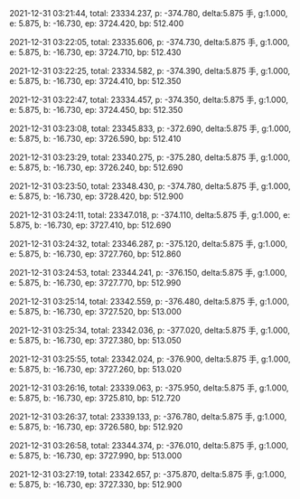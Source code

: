 2021-12-31 03:21:44, total: 23334.237, p: -374.780, delta:5.875 手, g:1.000, e: 5.875, b: -16.730, ep: 3724.420, bp: 512.400

2021-12-31 03:22:05, total: 23335.606, p: -374.730, delta:5.875 手, g:1.000, e: 5.875, b: -16.730, ep: 3724.710, bp: 512.430

2021-12-31 03:22:25, total: 23334.582, p: -374.390, delta:5.875 手, g:1.000, e: 5.875, b: -16.730, ep: 3724.410, bp: 512.350

2021-12-31 03:22:47, total: 23334.457, p: -374.350, delta:5.875 手, g:1.000, e: 5.875, b: -16.730, ep: 3724.450, bp: 512.350

2021-12-31 03:23:08, total: 23345.833, p: -372.690, delta:5.875 手, g:1.000, e: 5.875, b: -16.730, ep: 3726.590, bp: 512.410

2021-12-31 03:23:29, total: 23340.275, p: -375.280, delta:5.875 手, g:1.000, e: 5.875, b: -16.730, ep: 3726.240, bp: 512.690

2021-12-31 03:23:50, total: 23348.430, p: -374.780, delta:5.875 手, g:1.000, e: 5.875, b: -16.730, ep: 3728.420, bp: 512.900

2021-12-31 03:24:11, total: 23347.018, p: -374.110, delta:5.875 手, g:1.000, e: 5.875, b: -16.730, ep: 3727.410, bp: 512.690

2021-12-31 03:24:32, total: 23346.287, p: -375.120, delta:5.875 手, g:1.000, e: 5.875, b: -16.730, ep: 3727.760, bp: 512.860

2021-12-31 03:24:53, total: 23344.241, p: -376.150, delta:5.875 手, g:1.000, e: 5.875, b: -16.730, ep: 3727.770, bp: 512.990

2021-12-31 03:25:14, total: 23342.559, p: -376.480, delta:5.875 手, g:1.000, e: 5.875, b: -16.730, ep: 3727.520, bp: 513.000

2021-12-31 03:25:34, total: 23342.036, p: -377.020, delta:5.875 手, g:1.000, e: 5.875, b: -16.730, ep: 3727.380, bp: 513.050

2021-12-31 03:25:55, total: 23342.024, p: -376.900, delta:5.875 手, g:1.000, e: 5.875, b: -16.730, ep: 3727.260, bp: 513.020

2021-12-31 03:26:16, total: 23339.063, p: -375.950, delta:5.875 手, g:1.000, e: 5.875, b: -16.730, ep: 3725.810, bp: 512.720

2021-12-31 03:26:37, total: 23339.133, p: -376.780, delta:5.875 手, g:1.000, e: 5.875, b: -16.730, ep: 3726.580, bp: 512.920

2021-12-31 03:26:58, total: 23344.374, p: -376.010, delta:5.875 手, g:1.000, e: 5.875, b: -16.730, ep: 3727.990, bp: 513.000

2021-12-31 03:27:19, total: 23342.657, p: -375.870, delta:5.875 手, g:1.000, e: 5.875, b: -16.730, ep: 3727.330, bp: 512.900